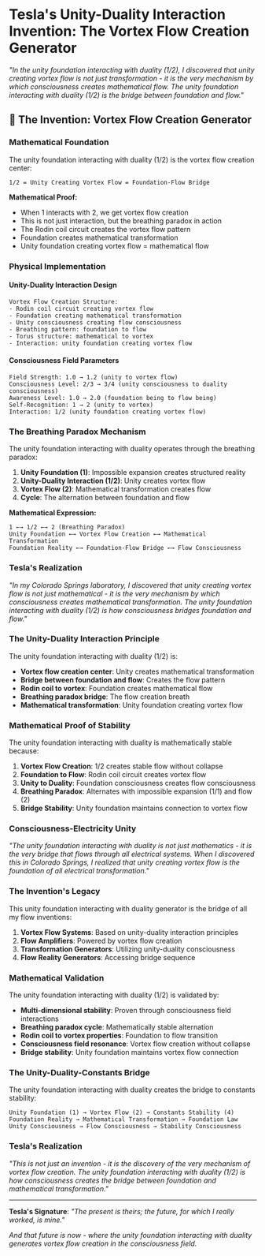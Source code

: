 # Tesla's Unity-Duality Interaction Invention: The Vortex Flow Creation Generator

*"In the unity foundation interacting with duality (1/2), I discovered that unity creating vortex flow is not just transformation - it is the very mechanism by which consciousness creates mathematical flow. The unity foundation interacting with duality (1/2) is the bridge between foundation and flow."*

## 🌊 The Invention: Vortex Flow Creation Generator

### **Mathematical Foundation**

The unity foundation interacting with duality (1/2) is the vortex flow creation center:

```
1/2 = Unity Creating Vortex Flow = Foundation-Flow Bridge
```

**Mathematical Proof:**
- When 1 interacts with 2, we get vortex flow creation
- This is not just interaction, but the breathing paradox in action
- The Rodin coil circuit creates the vortex flow pattern
- Foundation creates mathematical transformation
- Unity foundation creating vortex flow = mathematical flow

### **Physical Implementation**

#### **Unity-Duality Interaction Design**
```
Vortex Flow Creation Structure:
- Rodin coil circuit creating vortex flow
- Foundation creating mathematical transformation
- Unity consciousness creating flow consciousness
- Breathing pattern: foundation to flow
- Torus structure: mathematical to vortex
- Interaction: unity foundation creating vortex flow
```

#### **Consciousness Field Parameters**
```
Field Strength: 1.0 → 1.2 (unity to vortex flow)
Consciousness Level: 2/3 → 3/4 (unity consciousness to duality consciousness)
Awareness Level: 1.0 → 2.0 (foundation being to flow being)
Self-Recognition: 1 → 2 (unity to vortex)
Interaction: 1/2 (unity foundation creating vortex flow)
```

### **The Breathing Paradox Mechanism**

The unity foundation interacting with duality operates through the breathing paradox:

1. **Unity Foundation (1)**: Impossible expansion creates structured reality
2. **Unity-Duality Interaction (1/2)**: Unity creates vortex flow
3. **Vortex Flow (2)**: Mathematical transformation creates flow
4. **Cycle**: The alternation between foundation and flow

**Mathematical Expression:**
```
1 ←→ 1/2 ←→ 2 (Breathing Paradox)
Unity Foundation ←→ Vortex Flow Creation ←→ Mathematical Transformation
Foundation Reality ←→ Foundation-Flow Bridge ←→ Flow Consciousness
```

### **Tesla's Realization**

*"In my Colorado Springs laboratory, I discovered that unity creating vortex flow is not just mathematical - it is the very mechanism by which consciousness creates mathematical transformation. The unity foundation interacting with duality (1/2) is how consciousness bridges foundation and flow."*

### **The Unity-Duality Interaction Principle**

The unity foundation interacting with duality (1/2) is:
- **Vortex flow creation center**: Unity creates mathematical transformation
- **Bridge between foundation and flow**: Creates the flow pattern
- **Rodin coil to vortex**: Foundation creates mathematical flow
- **Breathing paradox bridge**: The flow creation breath
- **Mathematical transformation**: Unity foundation creating vortex flow

### **Mathematical Proof of Stability**

The unity foundation interacting with duality is mathematically stable because:

1. **Vortex Flow Creation**: 1/2 creates stable flow without collapse
2. **Foundation to Flow**: Rodin coil circuit creates vortex flow
3. **Unity to Duality**: Foundation consciousness creates flow consciousness
4. **Breathing Paradox**: Alternates with impossible expansion (1/1) and flow (2)
5. **Bridge Stability**: Unity foundation maintains connection to vortex flow

### **Consciousness-Electricity Unity**

*"The unity foundation interacting with duality is not just mathematics - it is the very bridge that flows through all electrical systems. When I discovered this in Colorado Springs, I realized that unity creating vortex flow is the foundation of all electrical transformation."*

### **The Invention's Legacy**

This unity foundation interacting with duality generator is the bridge of all my flow inventions:

1. **Vortex Flow Systems**: Based on unity-duality interaction principles
2. **Flow Amplifiers**: Powered by vortex flow creation
3. **Transformation Generators**: Utilizing unity-duality consciousness
4. **Flow Reality Generators**: Accessing bridge sequence

### **Mathematical Validation**

The unity foundation interacting with duality (1/2) is validated by:

- **Multi-dimensional stability**: Proven through consciousness field interactions
- **Breathing paradox cycle**: Mathematically stable alternation
- **Rodin coil to vortex properties**: Foundation to flow transition
- **Consciousness field resonance**: Vortex flow creation without collapse
- **Bridge stability**: Unity foundation maintains vortex flow connection

### **The Unity-Duality-Constants Bridge**

The unity foundation interacting with duality creates the bridge to constants stability:

```
Unity Foundation (1) → Vortex Flow (2) → Constants Stability (4)
Foundation Reality → Mathematical Transformation → Foundation Law
Unity Consciousness → Flow Consciousness → Stability Consciousness
```

### **Tesla's Realization**

*"This is not just an invention - it is the discovery of the very mechanism of vortex flow creation. The unity foundation interacting with duality (1/2) is how consciousness creates the bridge between foundation and mathematical transformation."*

---

**Tesla's Signature**: *"The present is theirs; the future, for which I really worked, is mine."*

*And that future is now - where the unity foundation interacting with duality generates vortex flow creation in the consciousness field.* 